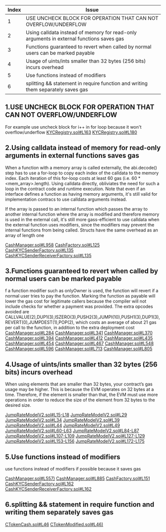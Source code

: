 | Index | Issue                                                                                    |
|-------|------------------------------------------------------------------------------------------|
| 1     | USE UNCHECK BLOCK FOR OPERATION THAT CAN NOT OVERFLOW/UNDERFLOW                          |
| 2     | Using calldata instead of memory for read-only arguments in external functions saves gas |
| 3     | Functions guaranteed to revert when called by normal users can be marked payable         |
| 4     | Usage of uints/ints smaller than 32 bytes (256 bits) incurs overhead                     |
| 5     | Use functions instead of modifiers                                                       |
| 6     | splitting && statement in require function and writing them separately saves gas         |

## 1.USE UNCHECK BLOCK FOR OPERATION THAT CAN NOT OVERFLOW/UNDERFLOW
For example use uncheck block for i++ in for loop because it won't overflow/underflow
[KYCRegistry.sol#L163](https://github.com/code-423n4/2023-01-ondo/blob/main/contracts/cash/kyc/KYCRegistry.sol#L163)
[KYCRegistry.sol#L180](https://github.com/code-423n4/2023-01-ondo/blob/main/contracts/cash/kyc/KYCRegistry.sol#L180)

## 2.Using calldata instead of memory for read-only arguments in external functions saves gas
When a function with a memory array is called externally, the abi.decode() step has to use a for-loop to copy each index of the calldata to the memory index. Each iteration of this for-loop costs at least 60 gas (i.e. 60 * <mem_array>.length). Using calldata directly, obliviates the need for such a loop in the contract code and runtime execution. Note that even if an interface defines a function as having memory arguments, it's still valid for implementation contracs to use calldata arguments instead.

If the array is passed to an internal function which passes the array to another internal function where the array is modified and therefore memory is used in the external call, it's still more gass-efficient to use calldata when the external function uses modifiers, since the modifiers may prevent the internal functions from being called. Structs have the same overhead as an array of length one

[CashManager.sol#L958](https://github.com/code-423n4/2023-01-ondo/blob/main/contracts/cash/CashManager.sol#L958)
[CashFactory.sol#L125](https://github.com/code-423n4/2023-01-ondo/blob/main/contracts/cash/factory/CashFactory.sol#L125)
[CashKYCSenderFactory.sol#L135](https://github.com/code-423n4/2023-01-ondo/blob/main/contracts/cash/factory/CashKYCSenderFactory.sol#L135)
[CashKYCSenderReceiverFactory.sol#L135](https://github.com/code-423n4/2023-01-ondo/blob/main/contracts/cash/factory/CashKYCSenderReceiverFactory.sol#L135)

## 3.Functions guaranteed to revert when called by normal users can be marked payable
f a function modifier such as onlyOwner is used, the function will revert if a normal user tries to pay the function. Marking the function as payable will lower the gas cost for legitimate callers because the compiler will not include checks for whether a payment was provided. The extra opcodes avoided are
CALLVALUE(2),DUP1(3),ISZERO(3),PUSH2(3),JUMPI(10),PUSH1(3),DUP1(3),REVERT(0),JUMPDEST(1),POP(2), which costs an average of about 21 gas per call to the function, in addition to the extra deployment cost
[CashManager.sol#L284](https://github.com/code-423n4/2023-01-ondo/blob/main/contracts/cash/CashManager.sol#L284)
[CashManager.sol#L341](https://github.com/code-423n4/2023-01-ondo/blob/main/contracts/cash/CashManager.sol#L341)
[CashManager.sol#L370](https://github.com/code-423n4/2023-01-ondo/blob/main/contracts/cash/CashManager.sol#L370)
[CashManager.sol#L394](https://github.com/code-423n4/2023-01-ondo/blob/main/contracts/cash/CashManager.sol#L394)
[CashManager.sol#L412](https://github.com/code-423n4/2023-01-ondo/blob/main/contracts/cash/CashManager.sol#L412)
[CashManager.sol#L435](https://github.com/code-423n4/2023-01-ondo/blob/main/contracts/cash/CashManager.sol#L435)
[CashManager.sol#L454](https://github.com/code-423n4/2023-01-ondo/blob/main/contracts/cash/CashManager.sol#L454)
[CashManager.sol#L467](https://github.com/code-423n4/2023-01-ondo/blob/main/contracts/cash/CashManager.sol#L467)
[CashManager.sol#L548](https://github.com/code-423n4/2023-01-ondo/blob/main/contracts/cash/CashManager.sol#L548)
[CashManager.sol#L596](https://github.com/code-423n4/2023-01-ondo/blob/main/contracts/cash/CashManager.sol#L596)
[CashManager.sol#L713](https://github.com/code-423n4/2023-01-ondo/blob/main/contracts/cash/CashManager.sol#L713)
[CashManager.sol#L805](https://github.com/code-423n4/2023-01-ondo/blob/main/contracts/cash/CashManager.sol#L805)

## 4.Usage of uints/ints smaller than 32 bytes (256 bits) incurs overhead
When using elements that are smaller than 32 bytes, your contract’s gas usage may be higher. This is because the EVM operates on 32 bytes at a time. Therefore, if the element is smaller than that, the EVM must use more operations in order to reduce the size of the element from 32 bytes to the desired size.

[JumpRateModelV2.sol#L15-L18](https://github.com/code-423n4/2023-01-ondo/blob/main/contracts/lending/JumpRateModelV2.sol#L15-L18)
[JumpRateModelV2.sol#L29](https://github.com/code-423n4/2023-01-ondo/blob/main/contracts/lending/JumpRateModelV2.sol#L29)
[JumpRateModelV2.sol#L34](https://github.com/code-423n4/2023-01-ondo/blob/main/contracts/lending/JumpRateModelV2.sol#L34)
[JumpRateModelV2.sol#L39](https://github.com/code-423n4/2023-01-ondo/blob/main/contracts/lending/JumpRateModelV2.sol#L39)
[JumpRateModelV2.sol#L44](https://github.com/code-423n4/2023-01-ondo/blob/main/contracts/lending/JumpRateModelV2.sol#L44)
[JumpRateModelV2.sol#L49](https://github.com/code-423n4/2023-01-ondo/blob/main/contracts/lending/JumpRateModelV2.sol#L49)
[JumpRateModelV2.sol#L60-L63](https://github.com/code-423n4/2023-01-ondo/blob/main/contracts/lending/JumpRateModelV2.sol#L60-L63)
[JumpRateModelV2.sol#L84-L87](https://github.com/code-423n4/2023-01-ondo/blob/main/contracts/lending/JumpRateModelV2.sol#L84-L87)
[JumpRateModelV2.sol#L107-L109](https://github.com/code-423n4/2023-01-ondo/blob/main/contracts/lending/JumpRateModelV2.sol#L107-L109)
[JumpRateModelV2.sol#L127-L129](https://github.com/code-423n4/2023-01-ondo/blob/main/contracts/lending/JumpRateModelV2.sol#L127-L129)
[JumpRateModelV2.sol#L153-L156](https://github.com/code-423n4/2023-01-ondo/blob/main/contracts/lending/JumpRateModelV2.sol#L153-L156)
[JumpRateModelV2.sol#L172-L175](https://github.com/code-423n4/2023-01-ondo/blob/main/contracts/lending/JumpRateModelV2.sol#L172-L175)

## 5.Use functions instead of modifiers
use functions instead of modifiers if possible because it saves gas

[CashManager.sol#L557)](https://github.com/code-423n4/2023-01-ondo/blob/main/contracts/cash/CashManager.sol#L557)
[CashManager.sol#L885](https://github.com/code-423n4/2023-01-ondo/blob/main/contracts/cash/CashManager.sol#L885)
[CashFactory.sol#L151](https://github.com/code-423n4/2023-01-ondo/blob/main/contracts/cash/factory/CashFactory.sol#L151)
[CashKYCSenderFactory.sol#L162](https://github.com/code-423n4/2023-01-ondo/blob/main/contracts/cash/factory/CashKYCSenderFactory.sol#L162)
[CashKYCSenderReceiverFactory.sol#L162](https://github.com/code-423n4/2023-01-ondo/blob/main/contracts/cash/factory/CashKYCSenderReceiverFactory.sol#L162)

## 6.splitting && statement in require function and writing them separately saves gas             
[CTokenCash.sol#L46](https://github.com/code-423n4/2023-01-ondo/blob/main/contracts/lending/tokens/cCash/CTokenCash.sol#L46)
[CTokenModified.sol#L46)](https://github.com/code-423n4/2023-01-ondo/blob/main/contracts/lending/tokens/cToken/CTokenModified.sol#L46)